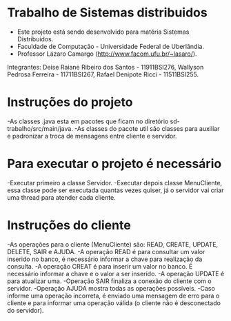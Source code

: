 # Trabalho de Sistemas distribuidos

- Este projeto está sendo desenvolvido para matéria Sistemas Distribuidos.
- Faculdade de Computação - Universidade Federal de Uberlândia.
- Professor Lázaro Camargo (http://www.facom.ufu.br/~lasaro/).

Integrantes:  Deise Raiane Ribeiro dos Santos - 11911BSI276, 
              Wallyson Pedrosa Ferreira - 11711BSI267, 
              Rafael Denipote Ricci - 11511BSI255.

# Instruções do projeto
-As classes .java esta em pacotes que ficam no diretório sd-trabalho/src/main/java.
-As classes do pacote util são classes para auxiliar e padronizar a troca de mensagens entre cliente e servidor.

# Para executar o projeto é necessário 

-Executar primeiro a classe Servidor.
-Executar depois classe MenuCliente, essa classe pode ser executada quantas vezes quiser, já o servidor vai criar uma thread para atender cada cliente.

# Instruções do cliente

-As operações para o cliente (MenuCliente) são: READ, CREATE, UPDATE, DELETE, SAIR e AJUDA.
-A operação READ é para consultar um valor inserido no banco, é necessário informar a chave para realização da consulta.
-A operação CREAT é para inserir um valor no banco. É necessário informar a chave e o valor a ser inserido.
-A operação UPDATE é para atualizar uma.
-Operação SAIR finaliza a conexão do cliente com o servidor.
-Operação AJUDA mostra todas as operações possíveis.
-Caso informe uma operação incorreta, é enviado uma mensagem de erro para o cliente e para informar uma operação válida (o cliente não é desconectado do servidor).
